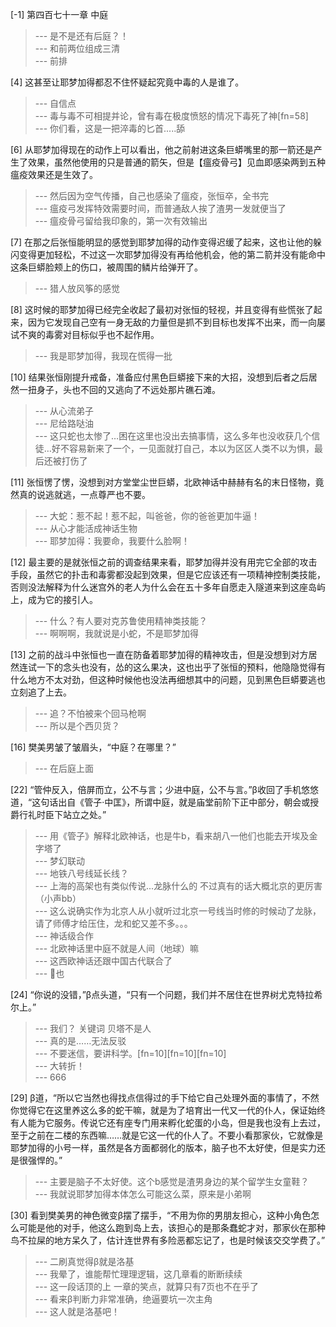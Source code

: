 
[-1] 第四百七十一章 中庭
>--- 是不是还有后庭？！<br>
>--- 和前两位组成三清<br>
>--- 前排<br>

[4] 这甚至让耶梦加得都忍不住怀疑起究竟中毒的人是谁了。
>--- 自信点<br>
>--- 毒与毒不可相提并论，曾有毒在极度愤怒的情况下毒死了神[fn=58]<br>
>--- 你们看，这是一把淬毒的匕首.....舔<br>

[6] 从耶梦加得现在的动作上可以看出，他之前射进这条巨蟒嘴里的那一箭还是产生了效果，虽然他使用的只是普通的箭矢，但是【瘟疫骨弓】见血即感染两到五种瘟疫效果还是生效了。
>--- 然后因为空气传播，自己也感染了瘟疫，张恒卒，全书完<br>
>--- 瘟疫弓发挥特效需要时间，而普通敌人挨了渣男一发就便当了<br>
>--- 瘟疫骨弓留给我印象的，第一次有效输出<br>

[7] 在那之后张恒能明显的感觉到耶梦加得的动作变得迟缓了起来，这也让他的躲闪变得更加轻松，不过这一次耶梦加得没有再给他机会，他的第二箭并没有能命中这条巨蟒脸颊上的伤口，被周围的鳞片给弹开了。
>--- 猎人放风筝的感觉<br>

[8] 这时候的耶梦加得已经完全收起了最初对张恒的轻视，并且变得有些慌张了起来，因为它发现自己空有一身无敌的力量但是抓不到目标也发挥不出来，而一向屡试不爽的毒雾对目标似乎也不起作用。
>--- 我是耶梦加得，我现在慌得一批<br>

[10] 结果张恒刚提升戒备，准备应付黑色巨蟒接下来的大招，没想到后者之后居然一扭身子，头也不回的又逃向了不远处那片礁石滩。
>--- 从心流弟子<br>
>--- 尼给路哒油<br>
>--- 这只蛇也太惨了…困在这里也没出去搞事情，这么多年也没收获几个信徒…好不容易新来了一个，一见面就打自己，本以为区区人类不以为惧，最后还被打伤了<br>

[11] 张恒愣了愣，没想到对方堂堂尘世巨蟒，北欧神话中赫赫有名的末日怪物，竟然真的说逃就逃，一点尊严也不要。
>--- 大蛇：惹不起！惹不起，叫爸爸，你的爸爸更加牛逼！<br>
>--- 从心才能活成神话生物<br>
>--- 耶梦加得：我要命，我要什么脸啊！<br>

[12] 最主要的是就张恒之前的调查结果来看，耶梦加得并没有用完它全部的攻击手段，虽然它的扑击和毒雾都没起到效果，但是它应该还有一项精神控制类技能，否则没法解释为什么迷宫外的老人为什么会在五十多年自愿走入隧道来到这座岛屿上，成为它的接引人。
>--- 什么？有人要对克苏鲁使用精神类技能？<br>
>--- 啊啊啊，我就说是小蛇，不是耶梦加得<br>

[13] 之前的战斗中张恒也一直在防备着耶梦加得的精神攻击，但是没想到对方居然连试一下的念头也没有，怂的这么果决，这也出乎了张恒的预料，他隐隐觉得有什么地方不太对劲，但这种时候他也没法再细想其中的问题，见到黑色巨蟒要逃也立刻追了上去。
>--- 追？不怕被来个回马枪啊<br>
>--- 所以是个西贝货？<br>

[16] 樊美男皱了皱眉头，“中庭？在哪里？”
>--- 在后庭上面<br>

[22] “管仲反入，倍屏而立，公不与言；少进中庭，公不与言。”β收回了手机悠悠道，“这句话出自《管子·中匡》，所谓中庭，就是庙堂前阶下正中部分，朝会或授爵行礼时臣下站立之处。”
>--- 用《管子》解释北欧神话，也是牛b，看来胡八一他们也能去开埃及金字塔了<br>
>--- 梦幻联动<br>
>--- 地铁八号线延长线？<br>
>--- 上海的高架也有类似传说...龙脉什么的 不过真有的话大概北京的更厉害（小声bb）<br>
>--- 这么说确实作为北京人从小就听过北京一号线当时修的时候动了龙脉，请了师傅才给压住，龙和蛇又差不多。。。<br>
>--- 神话级合作<br>
>--- 北欧神话里中庭不就是人间（地球）嘛<br>
>--- 这西欧神话还跟中国古代联合了<br>
>--- 🐎也<br>

[24] “你说的没错，”β点头道，“只有一个问题，我们并不居住在世界树尤克特拉希尔上。”
>--- 我们？ 关键词 贝塔不是人<br>
>--- 真的是……无法反驳<br>
>--- 不要迷信，要讲科学。[fn=10][fn=10][fn=10]<br>
>--- 大转折！<br>
>--- 666<br>

[29] β道，“所以它当然也得找点信得过的手下给它自己处理外面的事情了，不然你觉得它在这里养这么多的蛇干嘛，就是为了培育出一代又一代的仆人，保证始终有人能为它服务。传说它还有座专门用来孵化蛇蛋的小岛，但是我也没有上去过，至于之前在二楼的东西嘛……就是它这一代的仆人了。不要小看那家伙，它就像是耶梦加得的小号一样，虽然是各方面都弱化的版本，脑子也不太好使，但是实力还是很强悍的。”
>--- 主要是脑子不太好使。这个b感觉是渣男身边的某个留学生女童鞋？<br>
>--- 我就说耶梦加得本体怎么可能这么菜，原来是小弟啊<br>

[30] 看到樊美男的神色微变β摆了摆手，“不用为你的男朋友担心，这种小角色怎么可能是他的对手，他这么跑到岛上去，该担心的是那条蠢蛇才对，那家伙在那种鸟不拉屎的地方呆久了，估计连世界有多险恶都忘记了，也是时候该交交学费了。”
>--- 二刷真觉得β就是洛基<br>
>--- 我晕了，谁能帮忙理理逻辑，这几章看的断断续续<br>
>--- 这一段话顶的上 一章的笑点，就算只有7页也不在乎了<br>
>--- 看来β判断力非常准确，绝逼要坑一次主角<br>
>--- 这人就是洛基吧！<br>

